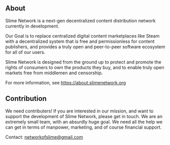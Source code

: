 ## About
Slime Network is a next-gen decentralized content distribution network currently in development.

Our Goal is to replace centralized digital content marketplaces like Steam with a decentralized system that is free and permissionless for content publishers, and provides a truly open and peer-to-peer software ecosystem for all of our users.

Slime Network is designed from the ground up to protect and promote the rights of consumers to own the products they buy, and to enable truly open markets free from middlemen and censorship.

For more information, see https://about.slimenetwork.org

## Contribution
We need contributers! If you are interested in our mission, and want to support the development of Slime Network, please get in touch. We are an extremely small team, with an absurdly huge goal. We need all the help we can get in terms of manpower, marketing, and of course financial support.

Contact: networkofslime@gmail.com

<!--

**Here are some ideas to get you started:**

🙋‍♀️ A short introduction - what is your organization all about?
🌈 Contribution guidelines - how can the community get involved?
👩‍💻 Useful resources - where can the community find your docs? Is there anything else the community should know?
🍿 Fun facts - what does your team eat for breakfast?
🧙 Remember, you can do mighty things with the power of [Markdown](https://docs.github.com/github/writing-on-github/getting-started-with-writing-and-formatting-on-github/basic-writing-and-formatting-syntax)
-->
